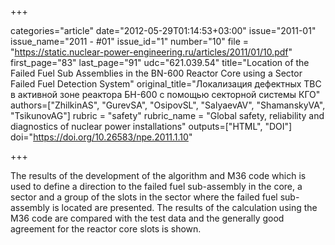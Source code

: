 +++

categories="article"
date="2012-05-29T01:14:53+03:00"
issue="2011-01"
issue_name="2011 - #01"
issue_id="1"
number="10"
file = "https://static.nuclear-power-engineering.ru/articles/2011/01/10.pdf"
first_page="83"
last_page="91"
udc="621.039.54"
title="Location of the Failed Fuel Sub	Assemblies in the BN-600 Reactor Core using a Sector Failed Fuel Detection System"
original_title="Локализация дефектных ТВС в активной зоне реактора БН-600 с помощью секторной системы КГО"
authors=["ZhilkinAS", "GurevSA", "OsipovSL", "SalyaevAV", "ShamanskyVA", "TsikunovAG"]
rubric = "safety"
rubric_name = "Global safety, reliability and diagnostics of nuclear power installations"
outputs=["HTML", "DOI"]
doi="https://doi.org/10.26583/npe.2011.1.10"

+++

The results of the development of the algorithm and M36 code which is used to define a direction to the failed fuel sub-assembly in the core, a sector and a group of the slots in the sector where the failed fuel sub-assembly is located are presented. The results of the calculation using the M36 code are compared with the test data and the generally good agreement for the reactor core slots is shown.